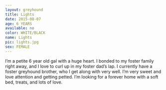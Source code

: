 ```yaml
---
layout: greyhound
title: Lights
date: 2015-08-07
age: 6 YEARS
available: no
color: WHITE/BLACK
name: Lights
pic: lights.jpg
sex: FEMALE
---
```


I’m a petite 6 year old gal with a huge heart. I bonded to my foster family right away, and I love to curl up in my foster dad’s lap. I currently have a foster greyhound brother, who I get along with very well. I’m very sweet and love attention and getting petted. I’m looking for a forever home with a soft bed, treats, and lots of love. 